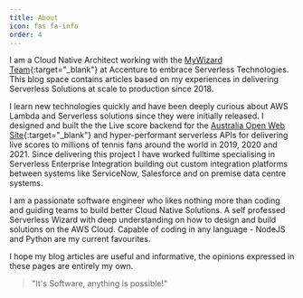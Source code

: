 ```yaml
---
title: About
icon: fas fa-info
order: 4
---
```


I am a Cloud Native Architect working with the [MyWizard Team](https://www.accenture.com/au-en/services/applied-intelligence/mywizard-intelligent-automation-platform){:target="_blank"} at Accenture to embrace Serverless Technologies.  This blog space contains articles based on my experiences in delivering Serverless Solutions at scale to production since 2018.

I learn new technologies quickly and have been deeply curious about AWS Lambda and Serverless solutions since they were initially released.  I designed and built the the Live score backend for the [Australia Open Web Site](https://ausopen.com){:target="_blank"} and hyper-performant serverless APIs for delivering live scores to millions of tennis fans around the world in 2019, 2020 and 2021.  Since delivering this project I have worked fulltime specialising in Serverless Enterprise Integration building out custom integration platforms between systems like ServiceNow, Salesforce and on premise data centre systems.

I am a passionate software engineer who likes nothing more than coding and guiding teams to build better Cloud Native Solutions.  A self professed Serverless Wizard with deep understanding on how to design and build solutions on the AWS Cloud.  Capable of coding in any language - NodeJS and Python are my current favourites.

I hope my blog articles are useful and informative, the opinions expressed in these pages are entirely my own.

> "It's Software, anything is possible!"


